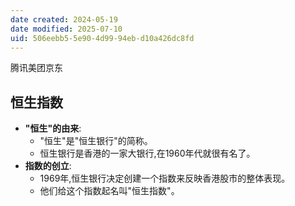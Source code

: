 ```yaml
---
date created: 2024-05-19
date modified: 2025-07-10
uid: 506eebb5-5e90-4d99-94eb-d10a426dc8fd
---
```


腾讯美团京东

## 恒生指数

- **"恒生"的由来**:
    - "恒生"是"恒生银行"的简称。
    - 恒生银行是香港的一家大银行,在1960年代就很有名了。
- **指数的创立**:
    - 1969年,恒生银行决定创建一个指数来反映香港股市的整体表现。
    - 他们给这个指数起名叫"恒生指数"。
